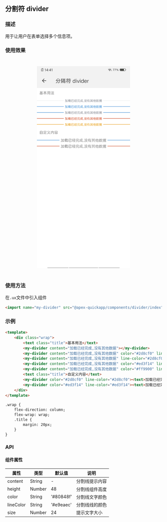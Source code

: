 ## 分割符 divider

### 描述

用于让用户在表单选择多个信息项。

### 使用效果

<div style="text-align: center;margin: 40px;"><img src="../assets/devider.jpg" style="width:300px" /></div>

### 使用方法

在`.ux`文件中引入组件

```html
<import name="my-divider" src="@apex-quickapp/components/divider/index"></import>
```

### 示例

```html
<template>
    <div class="wrap">
        <text class="title">基本用法</text>
        <my-divider content="加载已经完成,没有其他数据"></my-divider>
        <my-divider content="加载已经完成,没有其他数据" color="#2d8cf0" line-color="#2d8cf0"></my-divider>
        <my-divider content="加载已经完成,没有其他数据" line-color="#2d8cf0"></my-divider>
        <my-divider content="加载已经完成,没有其他数据" color="#ed3f14" line-color="#ed3f14"></my-divider>
        <my-divider content="加载已经完成,没有其他数据" color="#ff9900" line-color="#ff9900"></my-divider>
        <text class="title">自定义内容</text>
        <my-divider color="#2d8cf0" line-color="#2d8cf0"><text>加载已经完成,没有其他数据</text></my-divider>
        <my-divider color="#ed3f14" line-color="#ed3f14"><text>加载已经完成,没有其他数据</text></my-divider>
    </div>
</template>
```

```less
.wrap {
    flex-direction: column;
    flex-wrap: wrap;
    .title {
        margin: 20px;
    }
}
```

### API

#### 组件属性

| 属性      | 类型   | 默认值    | 说明           |
| --------- | ------ | --------- | -------------- |
| content   | String | -         | 分割线提示内容 |
| height    | Number | 48        | 分割线组件高度 |
| color     | String | '#80848f' | 分割线文字颜色 |
| lineColor | String | '#e9eaec' | 分割线线的颜色 |
| size      | Number | 24        | 提示文字大小   |